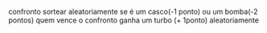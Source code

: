 confronto
sortear aleatoriamente se é um casco(-1 ponto) ou um bomba(-2 pontos)
quem vence o confronto ganha um turbo (+ 1ponto) aleatoriamente